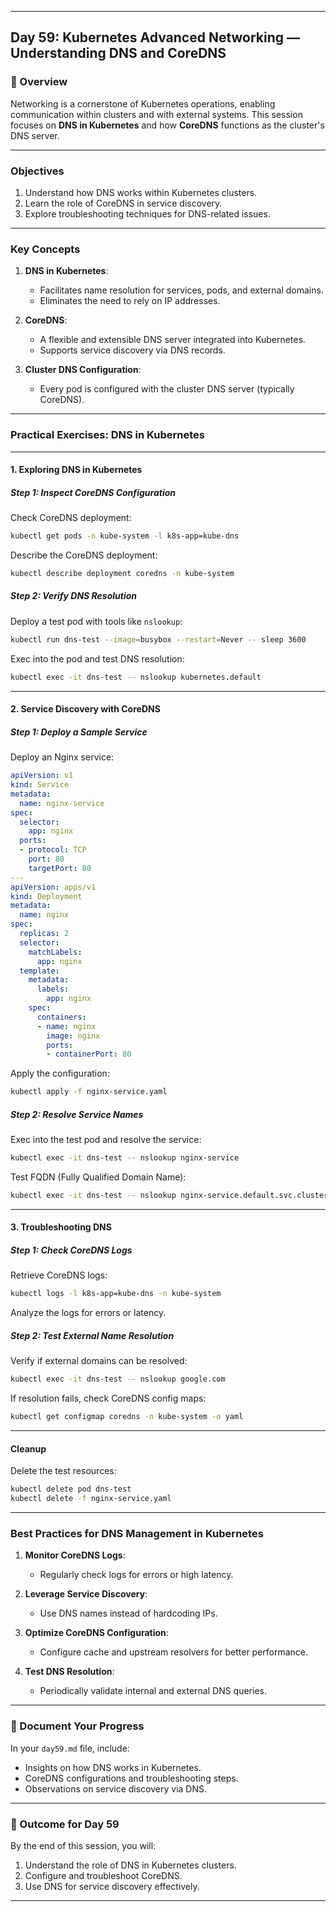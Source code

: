 ﻿---

## Day 59: Kubernetes Advanced Networking — Understanding DNS and CoreDNS

### 📘 Overview

Networking is a cornerstone of Kubernetes operations, enabling communication within clusters and with external systems. This session focuses on **DNS in Kubernetes** and how **CoreDNS** functions as the cluster's DNS server.

---

### Objectives

1. Understand how DNS works within Kubernetes clusters.
2. Learn the role of CoreDNS in service discovery.
3. Explore troubleshooting techniques for DNS-related issues.

---

### Key Concepts

1. **DNS in Kubernetes**:
   - Facilitates name resolution for services, pods, and external domains.
   - Eliminates the need to rely on IP addresses.

2. **CoreDNS**:
   - A flexible and extensible DNS server integrated into Kubernetes.
   - Supports service discovery via DNS records.

3. **Cluster DNS Configuration**:
   - Every pod is configured with the cluster DNS server (typically CoreDNS).

---

### Practical Exercises: DNS in Kubernetes

---

#### 1. Exploring DNS in Kubernetes

##### Step 1: Inspect CoreDNS Configuration
Check CoreDNS deployment:
```bash
kubectl get pods -n kube-system -l k8s-app=kube-dns
```

Describe the CoreDNS deployment:
```bash
kubectl describe deployment coredns -n kube-system
```

##### Step 2: Verify DNS Resolution
Deploy a test pod with tools like `nslookup`:
```bash
kubectl run dns-test --image=busybox --restart=Never -- sleep 3600
```

Exec into the pod and test DNS resolution:
```bash
kubectl exec -it dns-test -- nslookup kubernetes.default
```

---

#### 2. Service Discovery with CoreDNS

##### Step 1: Deploy a Sample Service
Deploy an Nginx service:
```yaml
apiVersion: v1
kind: Service
metadata:
  name: nginx-service
spec:
  selector:
    app: nginx
  ports:
  - protocol: TCP
    port: 80
    targetPort: 80
---
apiVersion: apps/v1
kind: Deployment
metadata:
  name: nginx
spec:
  replicas: 2
  selector:
    matchLabels:
      app: nginx
  template:
    metadata:
      labels:
        app: nginx
    spec:
      containers:
      - name: nginx
        image: nginx
        ports:
        - containerPort: 80
```

Apply the configuration:
```bash
kubectl apply -f nginx-service.yaml
```

##### Step 2: Resolve Service Names
Exec into the test pod and resolve the service:
```bash
kubectl exec -it dns-test -- nslookup nginx-service
```

Test FQDN (Fully Qualified Domain Name):
```bash
kubectl exec -it dns-test -- nslookup nginx-service.default.svc.cluster.local
```

---

#### 3. Troubleshooting DNS

##### Step 1: Check CoreDNS Logs
Retrieve CoreDNS logs:
```bash
kubectl logs -l k8s-app=kube-dns -n kube-system
```

Analyze the logs for errors or latency.

##### Step 2: Test External Name Resolution
Verify if external domains can be resolved:
```bash
kubectl exec -it dns-test -- nslookup google.com
```

If resolution fails, check CoreDNS config maps:
```bash
kubectl get configmap coredns -n kube-system -o yaml
```

---

#### Cleanup

Delete the test resources:
```bash
kubectl delete pod dns-test
kubectl delete -f nginx-service.yaml
```

---

### Best Practices for DNS Management in Kubernetes

1. **Monitor CoreDNS Logs**:
   - Regularly check logs for errors or high latency.

2. **Leverage Service Discovery**:
   - Use DNS names instead of hardcoding IPs.

3. **Optimize CoreDNS Configuration**:
   - Configure cache and upstream resolvers for better performance.

4. **Test DNS Resolution**:
   - Periodically validate internal and external DNS queries.

---

### 📝 Document Your Progress

In your `day59.md` file, include:
- Insights on how DNS works in Kubernetes.
- CoreDNS configurations and troubleshooting steps.
- Observations on service discovery via DNS.

---

### 🎯 Outcome for Day 59 

By the end of this session, you will:
1. Understand the role of DNS in Kubernetes clusters.
2. Configure and troubleshoot CoreDNS.
3. Use DNS for service discovery effectively.

---
